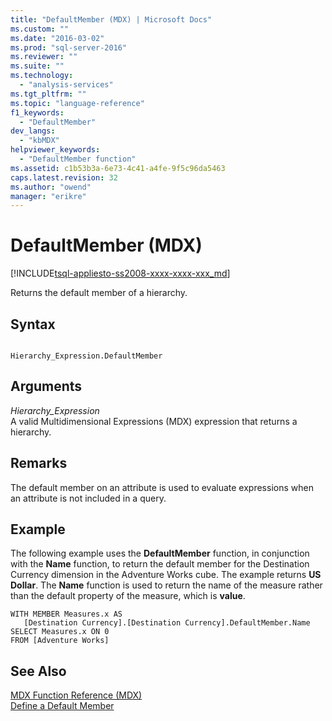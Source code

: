```yaml
---
title: "DefaultMember (MDX) | Microsoft Docs"
ms.custom: ""
ms.date: "2016-03-02"
ms.prod: "sql-server-2016"
ms.reviewer: ""
ms.suite: ""
ms.technology: 
  - "analysis-services"
ms.tgt_pltfrm: ""
ms.topic: "language-reference"
f1_keywords: 
  - "DefaultMember"
dev_langs: 
  - "kbMDX"
helpviewer_keywords: 
  - "DefaultMember function"
ms.assetid: c1b53b3a-6e73-4c41-a4fe-9f5c96da5463
caps.latest.revision: 32
ms.author: "owend"
manager: "erikre"
---
```

# DefaultMember (MDX)
[!INCLUDE[tsql-appliesto-ss2008-xxxx-xxxx-xxx_md](../a9retired/includes/tsql-appliesto-ss2008-xxxx-xxxx-xxx-md.md)]

  Returns the default member of a hierarchy.  
  
## Syntax  
  
```  
  
Hierarchy_Expression.DefaultMember  
```  
  
## Arguments  
 *Hierarchy_Expression*  
 A valid Multidimensional Expressions (MDX) expression that returns a hierarchy.  
  
## Remarks  
 The default member on an attribute is used to evaluate expressions when an attribute is not included in a query.  
  
## Example  
 The following example uses the **DefaultMember** function, in conjunction with the **Name** function, to return the default member for the Destination Currency dimension in the Adventure Works cube. The example returns **US Dollar**. The **Name** function is used to return the name of the measure rather than the default property of the measure, which is **value**.  
  
```  
WITH MEMBER Measures.x AS   
   [Destination Currency].[Destination Currency].DefaultMember.Name  
SELECT Measures.x ON 0  
FROM [Adventure Works]  
```  
  
## See Also  
 [MDX Function Reference &#40;MDX&#41;](../mdx/mdx-function-reference-mdx.md)   
 [Define a Default Member](../analysis-services/multidimensional-models/attribute-properties-define-a-default-member.md)  
  
  